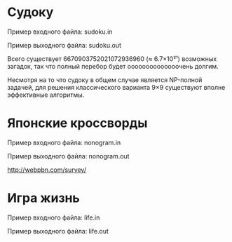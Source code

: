 Судоку
======

Пример входного файла: sudoku.in

Пример выходного файла: sudoku.out

Всего существует 6670903752021072936960 (≈ 6.7×10²¹) возможных
загадок, так что полный перебор будет оооооооооооооочень долгим.

Несмотря на то что судоку в общем случае является NP-полной задачей,
для решения классического варианта 9×9 существуют вполне эффективные
алгоритмы.

Японские кроссворды
===================

Пример входного файла: nonogram.in

Пример выходного файла: nonogram.out

http://webpbn.com/survey/

Игра жизнь
==========

Пример входного файла: life.in

Пример выходного файла: life.out
